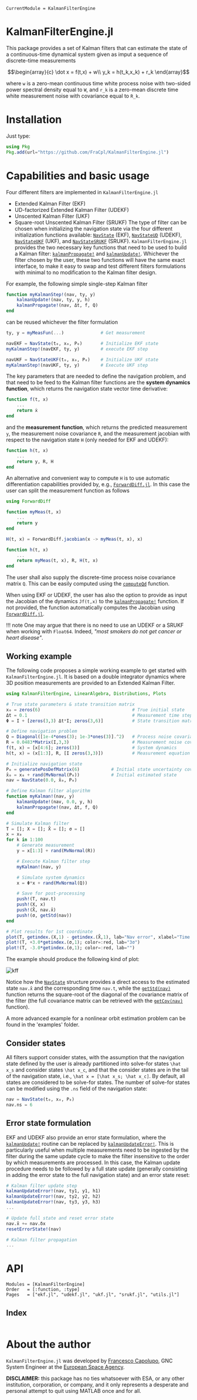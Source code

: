 ```@meta
CurrentModule = KalmanFilterEngine
```

# KalmanFilterEngine.jl
This package provides a set of Kalman filters that can estimate the state of a continuous-time dynamical system
given as imput a sequence of discrete-time measurements
```math
\begin{array}{c}
\dot x = f(t,x) + w\\
y_k = h(t_k,x_k) + r_k
\end{array}
```
where ``w`` is a zero-mean continuous time white process noise with two-sided power spectral density equal to ``W``, 
and ``r_k`` is a zero-mean discrete time white measurement noise with covariance equal to ``R_k``. 


# Installation
Just type:
```julia
using Pkg
Pkg.add(url="https://github.com/FraCpl/KalmanFilterEngine.jl")
```

# Capabilities and basic usage
Four different filters are implemented in ```KalmanFilterEngine.jl```
* Extended Kalman Filter (EKF)
* UD-factorized Extended Kalman Filter (UDEKF)
* Unscented Kalman Filter (UKF)
* Square-root Unscented Kalman Filter (SRUKF)
The type of filter can be chosen when initializing the navigation state via the four different
initialization functions available: [`NavState`](@ref) (EKF), [`NavStateUD`](@ref) (UDEKF), [`NavStateUKF`](@ref) (UKF), and 
[`NavStateSRUKF`](@ref) (SRUKF). 
```KalmanFilterEngine.jl``` provides the two necessary key functions that need to be used to build a Kalman filter: [`kalmanPropagate!`](@ref)
and [`kalmanUpdate!`](@ref). Whichever the filter chosen by the user, these two functions will have the same exact interface,
to make it easy to swap and test different filters formulations with minimal to no modification to the Kalman filter design.

For example, the following simple single-step Kalman filter
```julia
function myKalmanStep!(nav, ty, y)
    kalmanUpdate!(nav, ty, y, h)
    kalmanPropagate!(nav, Δt, f, Q)
end
```
can be reused whichever the filter formulation
```julia
ty, y = myMeasFun(...)              # Get measurement

navEKF = NavState(t₀, x₀, P₀)       # Initialize EKF state
myKalmanStep!(navEKF, ty, y)        # execute EKF step

navUKF = NavStateUKF(t₀, x₀, P₀)    # Initialize UKF state
myKalmanStep!(navUKF, ty, y)        # Execute UKF step
```

The key parameters that are needed to define the navigation problem, and that need to be feed to the Kalman filter
functions are the **system dynamics function**, which returns the navigation state vector time derivative:
```julia
function f(t, x)
    ...
    return ẋ
end
```
and the **measurement function**, which returns the predicted measurement ```y```, the measurement noise 
covariance ```R```, and the measurement jacobian with respect to the navigation state ```H``` (only needed for EKF and UDEKF):
```julia
function h(t, x)
    ...
    return y, R, H
end
```
An alternative and convenient way to compute ```H``` is to use automatic differentiation capabilities provided by,
e.g., [`ForwardDiff.jl`](https://juliadiff.org/ForwardDiff.jl/stable/). In this case the user can split the measurement function as follows
```julia
using ForwardDiff

function myMeas(t, x)
    ...
    return y
end

H(t, x) = ForwardDiff.jacobian(x -> myMeas(t, x), x)

function h(t, x)
    ...
    return myMeas(t, x), R, H(t, x)
end
```

The user shall also supply the discrete-time process noise covariance matrix ```Q```. This can be easily computed
using the [`computeQd`](@ref) function.

When using EKF or UDEKF, the user has also the option to provide as input the Jacobian of the dynamics ```Jf(t,x)```
to the [`kalmanPropagate!`](@ref) function. If not provided, the function automatically computes the Jacobian using
[`ForwardDiff.jl`](https://juliadiff.org/ForwardDiff.jl/stable/).

!!! note
    One may argue that there is no need to use an UDEKF or a SRUKF when working with ```Float64```.
    Indeed, *"most smokers do not get cancer or heart disease"*.

## Working example
The following code proposes a simple working example to get started with ```KalmanFilterEngine.jl```. 
It is based on a double integrator dynamics where 3D position measurements are provided to an Extended
Kalman Filter. 

```julia
using KalmanFilterEngine, LinearAlgebra, Distributions, Plots

# True state parameters & state transition matrix
x₀ = zeros(6)                                   # True initial state
Δt = 0.1                                        # Measurement time step
Φ = I + [zeros(3,3) Δt*I; zeros(3,6)]           # State transition matrix

# Define navigation problem
Q = Diagonal([1e-4*ones(3); 1e-3*ones(3)].^2)   # Process noise covariance
R = 0.0483*Matrix(I,3,3)                        # Measurement noise covariance
f(t, x) = [x[4:6]; zeros(3)]                    # System dynamics
h(t, x) = (x[1:3], R, [I zeros(3,3)])           # Measurement equation

# Initialize navigation state
P₀ = generatePosDefMatrix(6)            # Initial state uncertainty covariance
x̂₀ = x₀ + rand(MvNormal(P₀))            # Initial estimated state
nav = NavState(0.0, x̂₀, P₀)

# Define Kalman filter algorithm
function myKalman!(nav, y)
    kalmanUpdate!(nav, 0.0, y, h)
    kalmanPropagate!(nav, Δt, f, Q)
end

# Simulate Kalman filter
T = []; X = []; X̂ = []; σ = []
x = x₀
for k in 1:100
    # Generate measurement
    y = x[1:3] + rand(MvNormal(R))

    # Execute Kalman filter step
    myKalman!(nav, y)

    # Simulate system dynamics
    x = Φ*x + rand(MvNormal(Q))

    # Save for post-processing
    push!(T, nav.t)
    push!(X, x)
    push!(X̂, nav.x̂)
    push!(σ, getStd(nav))
end

# Plot results for 1st coordinate
plot(T, getindex.(X,1) - getindex.(X̂,1), lab="Nav error", xlabel="Time [s]")
plot!(T, +3.0*getindex.(σ,1); color=:red, lab="3σ")
plot!(T, -3.0*getindex.(σ,1); color=:red, lab="")
```
The example should produce the following kind of plot: 

![kff](./assets/figkf.svg)

Notice how the [`NavState`](@ref) structure provides a direct access to the estimated state ```nav.x̂``` and
the corresponding time ```nav.t```, while the [`getStd(nav)`](@ref) function returns the square-root of the 
diagonal of the covariance matrix of the filter (the full covariance matrix can be retrieved with the 
[`getCov(nav)`](@ref) function).

A more advanced example for a nonlinear orbit estimation problem can be found in the 'examples' folder.


## Consider states
All filters support consider states, with the assumption that the navigation state defined by the user is already
partitioned into solve-for states ``\hat x_s`` and consider states ``\hat x_c``, and that the consider states are 
in the tail of the navigation state, i.e., ``\hat x = [\hat x_s; \hat x_c]``. By default, all states are considered
to be solve-for states. The number of solve-for states can be modified using the ```.ns``` field of the navigation 
state:
```julia
nav = NavState(t₀, x₀, P₀) 
nav.ns = 6
```

## Error state formulation
EKF and UDEKF also provide an error state formulation, where the [`kalmanUpdate!`](@ref) routine can be replaced by 
[`kalmanUpdateError!`](@ref). This is particularly useful when multiple measurements need to be ingested by the filter
during the same update cycle to make the filter insensitive to the order by which measurements are processed. 
In this case, the Kalman update procedure needs to be followed by a full state update
(generally consisting in adding the error state to the full navigation state) and an error state reset:
```julia
# Kalman filter update step
kalmanUpdateError!(nav, ty1, y1, h1)
kalmanUpdateError!(nav, ty2, y2, h2)
kalmanUpdateError!(nav, ty3, y3, h3)
...

# Update full state and reset error state
nav.x̂ += nav.δx
resetErrorState!(nav)

# Kalman filter propagation
...
```

# API
```@autodocs
Modules = [KalmanFilterEngine]
Order   = [:function, :type]
Pages   = ["ekf.jl", "udekf.jl", "ukf.jl", "srukf.jl", "utils.jl"]
```

## Index
```@index
```

# About the author
```KalmanFilterEngine.jl``` was developed by [Francesco Capolupo](https://www.linkedin.com/in/francescocapolupo/),
GNC System Engineer at the [European Space Agency](https://esa.int). 

**DISCLAIMER:** this package has no ties whatsoever with ESA, or any other institution, corporation,
 or company, and it only represents a desperate and personal attempt to quit using MATLAB once and for all.
